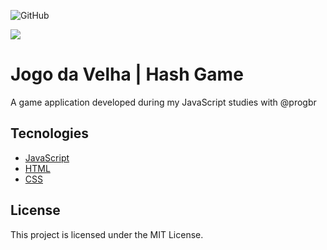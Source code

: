 ![GitHub](https://img.shields.io/github/license/ivangeier/Hash-Game?style=for-the-badge)

![](https://github-readme-stats.vercel.app/api/top-langs/?username=ivangeier&theme=blue-green)



# Jogo da Velha | Hash Game

A game application developed during my JavaScript studies with @progbr


## Tecnologies

- [JavaScript](https://developer.mozilla.org/pt-BR/docs/Web/JavaScript)
- [HTML](https://developer.mozilla.org/pt-BR/docs/Web/HTML)
- [CSS](https://developer.mozilla.org/pt-BR/docs/Web/CSS)

## License

This project is licensed under the MIT License.




